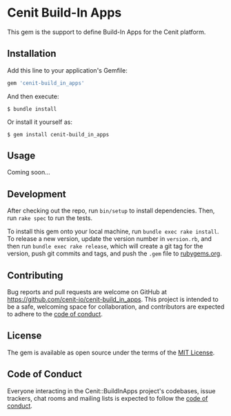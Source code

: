 # Cenit Build-In Apps

This gem is the support to define Build-In Apps for the Cenit platform.

## Installation

Add this line to your application's Gemfile:

```ruby
gem 'cenit-build_in_apps'
```

And then execute:

    $ bundle install

Or install it yourself as:

    $ gem install cenit-build_in_apps

## Usage

Coming soon...

## Development

After checking out the repo, run `bin/setup` to install dependencies. Then, run `rake spec` to run the tests.

To install this gem onto your local machine, run `bundle exec rake install`. To release a new version, update the version number in `version.rb`, and then run `bundle exec rake release`, which will create a git tag for the version, push git commits and tags, and push the `.gem` file to [rubygems.org](https://rubygems.org).

## Contributing

Bug reports and pull requests are welcome on GitHub at https://github.com/cenit-io/cenit-build_in_apps. This project is intended to be a safe, welcoming space for collaboration, and contributors are expected to adhere to the [code of conduct](https://github.com/[USERNAME]/cenit-build_in_apps/blob/master/CODE_OF_CONDUCT.md).


## License

The gem is available as open source under the terms of the [MIT License](https://opensource.org/licenses/MIT).

## Code of Conduct

Everyone interacting in the Cenit::BuildInApps project's codebases, issue trackers, chat rooms and mailing lists is expected to follow the [code of conduct](https://github.com/[USERNAME]/cenit-build_in_apps/blob/master/CODE_OF_CONDUCT.md).
